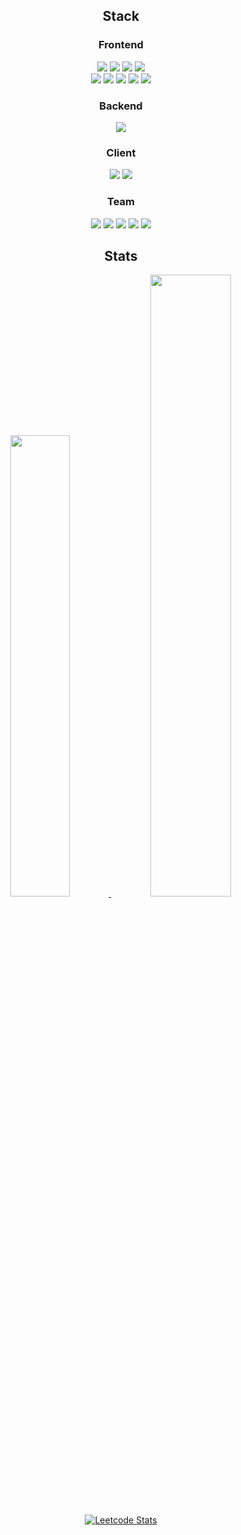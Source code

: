 <div align="center">

## Stack

### Frontend
<div>
  <img src="https://img.shields.io/badge/React-61DAFB.svg?&style=flat&logo=react&logoColor=black"/>
  <img src="https://img.shields.io/badge/Vue.js-4FC08D.svg?&style=flat&logo=vuedotjs&logoColor=white"/>
  <img src="https://img.shields.io/badge/TypeScript-3178C6.svg?&style=flat&logo=typescript&logoColor=white"/>
  <img src="https://img.shields.io/badge/javascript-F7DF1E.svg?&style=flat&logo=JavaScript&logoColor=black"/>
</div>
<div>
  <img src="https://img.shields.io/badge/HTML5-E34F26.svg?&style=flat&logo=html5&logoColor=white"/>
  <img src="https://img.shields.io/badge/CSS3-1572B6.svg?&style=flat&logo=css3&logoColor=white"/>
  <img src="https://img.shields.io/badge/styled--components-DB7093.svg?&style=flat&logo=styledcomponents&logoColor=white"/>
  <img src="https://img.shields.io/badge/Tailwind CSS-06B6D4.svg?&style=flat&logo=tailwindcss&logoColor=white"/>
  <img src="https://img.shields.io/badge/CSS Modules-000000.svg?&style=flat&logo=cssmodules&logoColor=white"/>
</div>

### Backend
<div>
  <img src="https://img.shields.io/badge/django-092E20.svg?&style=flat&logo=django&logoColor=white"/>
</div>

### Client
<div>
  <img src="https://img.shields.io/badge/Unity-FFFFFF.svg?&style=flat&logo=unity&logoColor=white"/>
  <img src="https://img.shields.io/badge/Unreal Engine-0E1128.svg?&style=flat&logo=unreal&logoColor=white"/>
</div>

### Team
<div>
    <img src="https://img.shields.io/badge/Git-F05032.svg?&style=flat&logo=git&logoColor=white"/>
    <img src="https://img.shields.io/badge/Gitlab-FC6D26.svg?&style=flat&logo=gitlab&logoColor=white"/>
    <img src="https://img.shields.io/badge/Perforce-404040.svg?&style=flat&logo=perforce&logoColor=white"/>
    <img src="https://img.shields.io/badge/Jira-0052CC.svg?&style=flat&logo=jirasoftware&logoColor=white"/>
    <img src="https://img.shields.io/badge/Mattermost-0058CC.svg?&style=flat&logo=mattermost&logoColor=white"/>
</div>

## Stats

<a href="https://solved.ac/profile/dohoon122/">
  <img src="http://mazassumnida.wtf/api/v2/generate_badge?boj=dohoon122" width="43.5%" />
</a>
<a href="#">
  <img src="https://github-readme-stats.vercel.app/api?username=dohoon0122&show_icons=true&theme=material-palenight&hide_border=true&bg_color=20232a&icon_color=58A6FF&text_color=fff&title_color=58A6FF&count_private=true" width="50.5%" />
</a>

[![Leetcode Stats](https://leetcard.wirjers.dev/?username=dohoon)](https://leetcode.com/dohoon)

</div>
